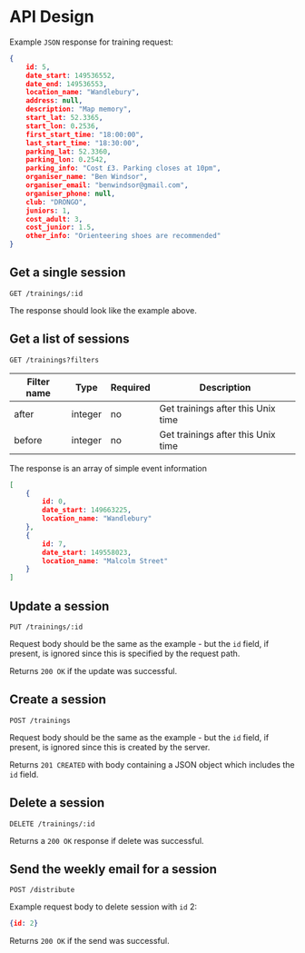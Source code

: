 # API Design
Example `JSON` response for training request:
```Json
{
    id: 5,
    date_start: 149536552,
    date_end: 149536553,
    location_name: "Wandlebury",
    address: null,
    description: "Map memory",
    start_lat: 52.3365,
    start_lon: 0.2536,
    first_start_time: "18:00:00",
    last_start_time: "18:30:00",
    parking_lat: 52.3360,
    parking_lon: 0.2542,
    parking_info: "Cost £3. Parking closes at 10pm",
    organiser_name: "Ben Windsor",
    organiser_email: "benwindsor@gmail.com",
    organiser_phone: null,
    club: "DRONGO",
    juniors: 1,
    cost_adult: 3,
    cost_junior: 1.5,
    other_info: "Orienteering shoes are recommended"
}
```

## Get a single session
`GET /trainings/:id`

The response should look like the example above.

## Get a list of sessions
`GET /trainings?filters`

Filter name | Type | Required | Description
----------- | ---- | -------- | -----------
after | integer | no | Get trainings after this Unix time
before | integer | no | Get trainings after this Unix time

The response is an array of simple event information
```Json
[
    {
        id: 0,
        date_start: 149663225,
        location_name: "Wandlebury"
    },
    {
        id: 7,
        date_start: 149558023,
        location_name: "Malcolm Street"
    }
]
```

## Update a session
`PUT /trainings/:id`

Request body should be the same as the example - but the `id` field, if present, is ignored since this is specified by the request path.

Returns `200 OK` if the update was successful.

## Create a session
`POST /trainings`

Request body should be the same as the example - but the `id` field, if present, is ignored since this is created by the server.

Returns `201 CREATED` with body containing a JSON object which includes the `id` field.

## Delete a session
`DELETE /trainings/:id`

Returns a `200 OK` response if delete was successful.

## Send the weekly email for a session
`POST /distribute`

Example request body to delete session with `id` 2:
```Json
{id: 2}
```
Returns `200 OK` if the send was successful.
